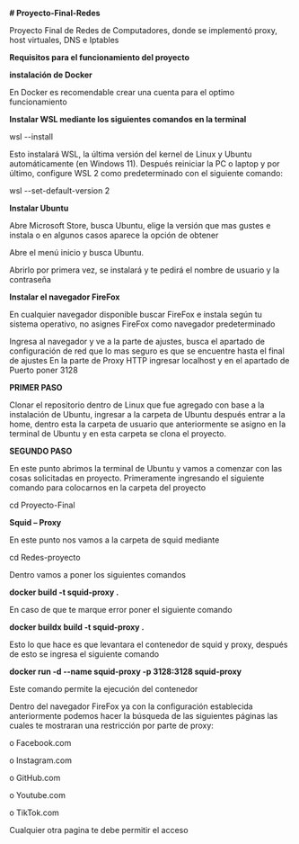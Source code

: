**# Proyecto-Final-Redes**

Proyecto Final de Redes de Computadores, donde se implementó proxy, host virtuales, DNS e Iptables

**Requisitos para el funcionamiento del proyecto** 

**instalación de Docker**

En Docker es recomendable crear una cuenta para el optimo funcionamiento 

**Instalar WSL mediante los siguientes comandos en la terminal**

wsl --install

Esto instalará WSL, la última versión del kernel de Linux y Ubuntu automáticamente (en Windows 11). Después reiniciar la PC o laptop y por último, configure WSL 2 como predeterminado con el siguiente comando:

wsl --set-default-version 2

**Instalar Ubuntu** 

Abre Microsoft Store, busca Ubuntu, elige la versión que mas gustes e instala o en algunos casos aparece la opción de obtener 

Abre el menú inicio y busca Ubuntu.

Abrirlo por primera vez, se instalará y te pedirá el nombre de usuario y la contraseña 

**Instalar el navegador FireFox**

En cualquier navegador disponible buscar FireFox e instala según tu sistema operativo, no asignes FireFox como navegador predeterminado 

Ingresa al navegador y ve a la parte de ajustes, busca el apartado de configuración de red que lo mas seguro es que se encuentre hasta el final de ajustes
En la parte de Proxy HTTP ingresar localhost y en el apartado de Puerto poner 3128

**PRIMER PASO**

Clonar el repositorio dentro de Linux que fue agregado con base a la instalación de Ubuntu, ingresar a la carpeta de Ubuntu después entrar a la home, dentro esta la carpeta de usuario que anteriormente se asigno en la terminal de Ubuntu y en esta carpeta se clona el proyecto.

**SEGUNDO PASO**

En este punto abrimos la terminal de Ubuntu y vamos a comenzar con las cosas solicitadas en proyecto. Primeramente ingresando el siguiente comando para colocarnos en la carpeta del proyecto 

cd Proyecto-Final

**Squid – Proxy**

En este punto nos vamos a la carpeta de squid mediante 

cd Redes-proyecto

Dentro vamos a poner los siguientes comandos 

**docker build -t squid-proxy .**

En caso de que te marque error poner el siguiente comando 

**docker buildx build -t squid-proxy .**

Esto lo que hace es que levantara el contenedor de squid y proxy, después de esto se ingresa el siguiente comando 

**docker run -d --name squid-proxy -p 3128:3128 squid-proxy**

Este comando permite la ejecución del contenedor

Dentro del navegador FireFox ya con la configuración establecida anteriormente podemos hacer la búsqueda de las siguientes páginas las cuales te mostraran una restricción por parte de proxy:

o	 Facebook.com

o	 Instagram.com

o	 GitHub.com

o	 Youtube.com

o	 TikTok.com

Cualquier otra pagina te debe permitir el acceso 

